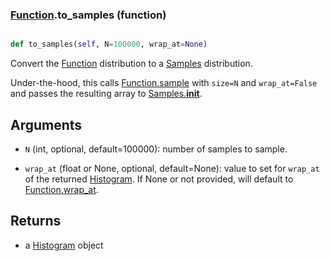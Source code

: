 ### [Function](Function.md).to_samples (function)


```py

def to_samples(self, N=100000, wrap_at=None)

```



Convert the [Function](Function.md) distribution to a [Samples](Samples.md) distribution.

Under-the-hood, this calls [Function.sample](Function.sample.md) with `size=N` and `wrap_at=False`
and passes the resulting array to [Samples.__init__](Samples.__init__.md).

Arguments
-----------
* `N` (int, optional, default=100000): number of samples to sample.

* `wrap_at` (float or None, optional, default=None): value to set for
    `wrap_at` of the returned [Histogram](Histogram.md).  If None or not provided,
    will default to [Function.wrap_at](Function.wrap_at.md).

Returns
--------
* a [Histogram](Histogram.md) object

